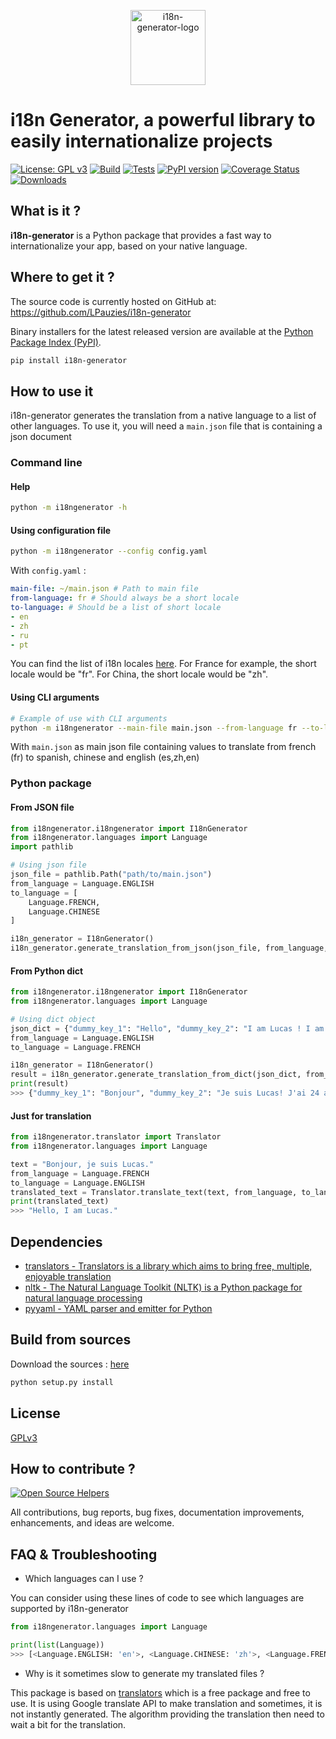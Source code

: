 <p align="center">
    <img src="https://i.imgur.com/aBXsGkl.png" alt="i18n-generator-logo" border="0" width="120">
</p>

# i18n Generator, a powerful library to easily internationalize projects

[![License: GPL v3](https://img.shields.io/badge/License-GPLv3-blue.svg)](https://www.gnu.org/licenses/gpl-3.0)
[![Build](https://github.com/LPauzies/i18n-generator/actions/workflows/build.yaml/badge.svg)](https://github.com/LPauzies/i18n-generator/actions/workflows/build.yaml)
[![Tests](https://github.com/LPauzies/i18n-generator/actions/workflows/tests.yaml/badge.svg)](https://github.com/LPauzies/i18n-generator/actions/workflows/tests.yaml)
[![PyPI version](https://badge.fury.io/py/i18n-generator.svg)](https://badge.fury.io/py/i18n-generator)
[![Coverage Status](https://coveralls.io/repos/github/LPauzies/i18n-generator/badge.svg?branch=master)](https://coveralls.io/github/LPauzies/i18n-generator?branch=master)
[![Downloads](https://static.pepy.tech/personalized-badge/i18n-generator?period=total&units=international_system&left_color=black&right_color=orange&left_text=Downloads)](https://pepy.tech/project/i18n-generator)

## What is it ?

**i18n-generator** is a Python package that provides a fast way to internationalize your app, based on your native language.

## Where to get it ?

The source code is currently hosted on GitHub at: https://github.com/LPauzies/i18n-generator

Binary installers for the latest released version are available at the [Python Package Index (PyPI)](https://pypi.org/project/i18n-generator/).

```Bash
pip install i18n-generator
```

## How to use it
i18n-generator generates the translation from a native language to a list of other languages. To use it, you will need a `main.json` file that is containing a json document
### Command line
#### Help
```Bash
python -m i18ngenerator -h
```

#### Using configuration file
```Bash
python -m i18ngenerator --config config.yaml
```
With `config.yaml` :
```YAML
main-file: ~/main.json # Path to main file
from-language: fr # Should always be a short locale
to-language: # Should be a list of short locale
- en
- zh
- ru
- pt
```
You can find the list of i18n locales [here](https://www.science.co.il/language/Locale-codes.php). For France for example, the short locale would be "fr". For China, the short locale would be "zh".

#### Using CLI arguments
```Bash
# Example of use with CLI arguments
python -m i18ngenerator --main-file main.json --from-language fr --to-language es,zh,en
```
With `main.json` as main json file containing values to translate from french (fr) to spanish, chinese and english (es,zh,en)

### Python package
#### From JSON file

```Python
from i18ngenerator.i18ngenerator import I18nGenerator
from i18ngenerator.languages import Language
import pathlib

# Using json file
json_file = pathlib.Path("path/to/main.json")
from_language = Language.ENGLISH
to_language = [
    Language.FRENCH,
    Language.CHINESE
]

i18n_generator = I18nGenerator()
i18n_generator.generate_translation_from_json(json_file, from_language, to_language)
```
#### From Python dict
```Python
from i18ngenerator.i18ngenerator import I18nGenerator
from i18ngenerator.languages import Language

# Using dict object
json_dict = {"dummy_key_1": "Hello", "dummy_key_2": "I am Lucas ! I am 24 years old."}
from_language = Language.ENGLISH
to_language = Language.FRENCH

i18n_generator = I18nGenerator()
result = i18n_generator.generate_translation_from_dict(json_dict, from_language, to_language)
print(result)
>>> {"dummy_key_1": "Bonjour", "dummy_key_2": "Je suis Lucas! J'ai 24 ans."}
```

#### Just for translation
```Python
from i18ngenerator.translator import Translator
from i18ngenerator.languages import Language

text = "Bonjour, je suis Lucas."
from_language = Language.FRENCH
to_language = Language.ENGLISH
translated_text = Translator.translate_text(text, from_language, to_language)
print(translated_text)
>>> "Hello, I am Lucas."
```

## Dependencies
- [translators - Translators is a library which aims to bring free, multiple, enjoyable translation](https://pypi.org/project/translators/)
- [nltk - The Natural Language Toolkit (NLTK) is a Python package for natural language processing](https://pypi.org/project/nltk/)
- [pyyaml - YAML parser and emitter for Python](https://pypi.org/project/PyYAML/)

## Build from sources

Download the sources : [here](https://pypi.org/project/i18n-generator/#files)

```Bash
python setup.py install
```

## License
[GPLv3](https://github.com/LPauzies/i18n-generator/blob/master/LICENSE)

## How to contribute ?
[![Open Source Helpers](https://www.codetriage.com/lpauzies/i18n-generator/badges/users.svg)](https://www.codetriage.com/lpauzies/i18n-generator)

All contributions, bug reports, bug fixes, documentation improvements, enhancements, and ideas are welcome.

## FAQ & Troubleshooting

- Which languages can I use ?

You can consider using these lines of code to see which languages are supported by i18n-generator
```Python
from i18ngenerator.languages import Language

print(list(Language))
>>> [<Language.ENGLISH: 'en'>, <Language.CHINESE: 'zh'>, <Language.FRENCH: 'fr'>, ...]
```

- Why is it sometimes slow to generate my translated files ?

This package is based on [translators](https://pypi.org/project/translators/) which is a free package and free to use. It is using Google translate API to make translation and sometimes, it is not instantly generated. The algorithm providing the translation then need to wait a bit for the translation.